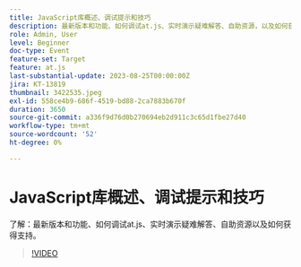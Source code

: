 ```yaml
---
title: JavaScript库概述、调试提示和技巧
description: 最新版本和功能、如何调试at.js、实时演示疑难解答、自助资源，以及如何获得支持。
role: Admin, User
level: Beginner
doc-type: Event
feature-set: Target
feature: at.js
last-substantial-update: 2023-08-25T00:00:00Z
jira: KT-13819
thumbnail: 3422535.jpeg
exl-id: 558ce4b9-686f-4519-bd88-2ca7883b670f
duration: 3650
source-git-commit: a336f9d76d0b270694eb2d911c3c65d1fbe27d40
workflow-type: tm+mt
source-wordcount: '52'
ht-degree: 0%

---
```


# JavaScript库概述、调试提示和技巧

了解：最新版本和功能、如何调试at.js、实时演示疑难解答、自助资源以及如何获得支持。

>[!VIDEO](https://video.tv.adobe.com/v/3422535/?learn=on)
